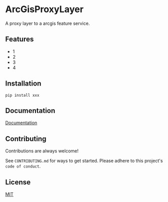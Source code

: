
# ArcGisProxyLayer

A proxy layer to a arcgis feature service.



## Features

- 1
- 2
- 3
- 4


## Installation

```pip install xxx```

    
## Documentation

[Documentation](https://linktodocumentation)


## Contributing

Contributions are always welcome!

See `CONTRIBUTING.md` for ways to get started.
Please adhere to this project's `code of conduct`.


## License

[MIT](https://choosealicense.com/licenses/mit/)

